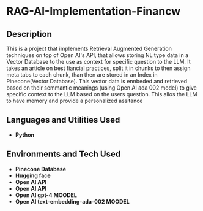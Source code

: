 

<h1>RAG-AI-Implementation-Financw</h1>



<h2>Description</h2>
This is a project that implements Retrieval Augmented Generation techniques on top of Open AI's API, that allows storing NL type data in a Vector Database to the use as context for specific question to the LLM.
It takes an article on best fiancial practices, split it in chunks to then assign meta tabs to each chunk, than then are stored in an Index in Pinecone(Vector Database).
This vector data is ennbeded and retrieved based on their semmantic meanings (using Open AI ada 002 model) to give specific context to the LLM based on the users question.
This allos the LLM to have memory and provide a personalized assitance
<br />


<h2>Languages and Utilities Used</h2>

- <b>Python</b> 

<h2>Environments and Tech Used </h2>

- <b>Pinecone Database</b> 
- <b>Hugging face</b> 
- <b>Open AI API</b>
- <b>Open AI API</b>
- <b>Open AI gpt-4 MOODEL</b>
- <b>Open AI text-embedding-ada-002 MOODEL</b>



<!--
 ```diff
- text in red
+ text in green
! text in orange
# text in gray
@@ text in purple (and bold)@@
```
--!>
